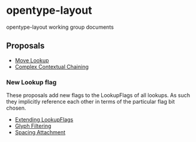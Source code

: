 # opentype-layout
opentype-layout working group documents

## Proposals

* [Move Lookup](proposals/20151104-movelookup.md)
* [Complex Contextual Chaining](proposals/complex_contextual.md)

### New Lookup flag

These proposals add new flags to the LookupFlags of all lookups. As such they
implicitly reference each other in terms of the particular flag bit chosen.

* [Extending LookupFlags](proposals/lookupflags_extend.md)
* [Glyph Filtering](proposals/glyph_filtering.md)
* [Spacing Attachment](proposals/20151104-spacemark.md)
